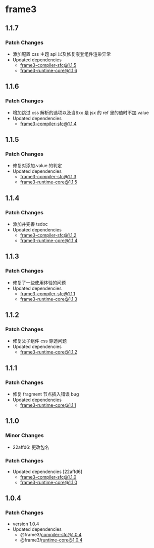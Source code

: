 # frame3

## 1.1.7

### Patch Changes

- 添加配置 css 主题 api 以及修复嵌套组件渲染异常
- Updated dependencies
  - frame3-compiler-sfc@1.1.5
  - frame3-runtime-core@1.1.6

## 1.1.6

### Patch Changes

- 增加跳过 css 解析的选项以及当$xx 是 jsx 的 ref 里的值时不加.value
- Updated dependencies
  - frame3-compiler-sfc@1.1.4

## 1.1.5

### Patch Changes

- 修复对添加.value 的判定
- Updated dependencies
  - frame3-compiler-sfc@1.1.3
  - frame3-runtime-core@1.1.5

## 1.1.4

### Patch Changes

- 添加并完善 tsdoc
- Updated dependencies
  - frame3-compiler-sfc@1.1.2
  - frame3-runtime-core@1.1.4

## 1.1.3

### Patch Changes

- 修复了一些使用体验的问题
- Updated dependencies
  - frame3-compiler-sfc@1.1.1
  - frame3-runtime-core@1.1.3

## 1.1.2

### Patch Changes

- 修复父子组件 css 穿透问题
- Updated dependencies
  - frame3-runtime-core@1.1.2

## 1.1.1

### Patch Changes

- 修复 fragment 节点插入错误 bug
- Updated dependencies
  - frame3-runtime-core@1.1.1

## 1.1.0

### Minor Changes

- 22affd6: 更改包名

### Patch Changes

- Updated dependencies [22affd6]
  - frame3-compiler-sfc@1.1.0
  - frame3-runtime-core@1.1.0

## 1.0.4

### Patch Changes

- version 1.0.4
- Updated dependencies
  - @frame3/compiler-sfc@1.0.4
  - @frame3/runtime-core@1.0.4
